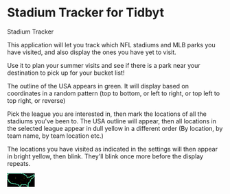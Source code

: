 # Stadium Tracker for Tidbyt

Stadium Tracker

This application will let you track which NFL stadiums and MLB parks you have visited, and also display the ones you have yet to visit.

Use it to plan your summer visits and see if there is a park near your destination to pick up for your bucket list!

The outline of the USA appears in green. It will display based on coordinates in a random pattern (top to bottom, or left to right, or top left to top right, or reverse)

Pick the league you are interested in, then mark the locations of all the stadiums you've been to. The USA outline will appear, then all locations in the selected league appear in dull yellow in a different order (By location, by team name, by team location etc.)

The locations you have visited as indicated in the settings will then appear in bright yellow, then blink. They'll blink once more before the display repeats.

![Stadium Tracker for Tidbyt](stadium_tracker.webp)
